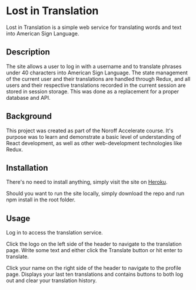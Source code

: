 # Lost in Translation

Lost in Translation is a simple web service for translating words and text into American Sign Language.

## Description

The site allows a user to log in with a username and to translate phrases under 40 characters into American Sign Language. The state management of the current user and their translations are handled through Redux, and all users and their respective translations recorded in the current session are stored in session storage. This was done as a replacement for a proper database and API.

## Background

This project was created as part of the Noroff Accelerate course. It's purpose was to learn and demonstrate a basic level of understanding of React development, as well as other web-development technologies like Redux.

## Installation

There's no need to install anything, simply visit the site on [Heroku](https://glacial-scrubland-70507.herokuapp.com/).

Should you want to run the site locally, simply download the repo and run npm install in the root folder.

## Usage

Log in to access the translation service.

Click the logo on the left side of the header to navigate to the translation page. Write some text and either click the Translate button or hit enter to translate.

Click your name on the right side of the header to navigate to the profile page. Displays your last ten translations and contains buttons to both log out and clear your translation history.
